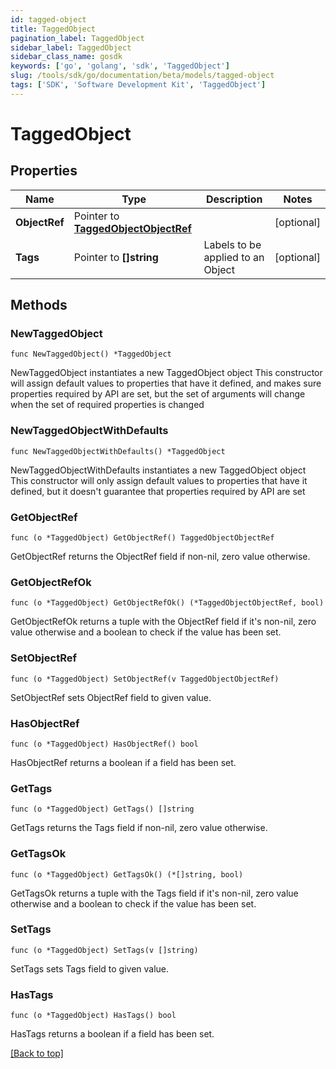```yaml
---
id: tagged-object
title: TaggedObject
pagination_label: TaggedObject
sidebar_label: TaggedObject
sidebar_class_name: gosdk
keywords: ['go', 'golang', 'sdk', 'TaggedObject'] 
slug: /tools/sdk/go/documentation/beta/models/tagged-object
tags: ['SDK', 'Software Development Kit', 'TaggedObject']
---
```


# TaggedObject

## Properties

Name | Type | Description | Notes
------------ | ------------- | ------------- | -------------
**ObjectRef** | Pointer to [**TaggedObjectObjectRef**](TaggedObjectObjectRef) |  | [optional] 
**Tags** | Pointer to **[]string** | Labels to be applied to an Object | [optional] 

## Methods

### NewTaggedObject

`func NewTaggedObject() *TaggedObject`

NewTaggedObject instantiates a new TaggedObject object
This constructor will assign default values to properties that have it defined,
and makes sure properties required by API are set, but the set of arguments
will change when the set of required properties is changed

### NewTaggedObjectWithDefaults

`func NewTaggedObjectWithDefaults() *TaggedObject`

NewTaggedObjectWithDefaults instantiates a new TaggedObject object
This constructor will only assign default values to properties that have it defined,
but it doesn't guarantee that properties required by API are set

### GetObjectRef

`func (o *TaggedObject) GetObjectRef() TaggedObjectObjectRef`

GetObjectRef returns the ObjectRef field if non-nil, zero value otherwise.

### GetObjectRefOk

`func (o *TaggedObject) GetObjectRefOk() (*TaggedObjectObjectRef, bool)`

GetObjectRefOk returns a tuple with the ObjectRef field if it's non-nil, zero value otherwise
and a boolean to check if the value has been set.

### SetObjectRef

`func (o *TaggedObject) SetObjectRef(v TaggedObjectObjectRef)`

SetObjectRef sets ObjectRef field to given value.

### HasObjectRef

`func (o *TaggedObject) HasObjectRef() bool`

HasObjectRef returns a boolean if a field has been set.

### GetTags

`func (o *TaggedObject) GetTags() []string`

GetTags returns the Tags field if non-nil, zero value otherwise.

### GetTagsOk

`func (o *TaggedObject) GetTagsOk() (*[]string, bool)`

GetTagsOk returns a tuple with the Tags field if it's non-nil, zero value otherwise
and a boolean to check if the value has been set.

### SetTags

`func (o *TaggedObject) SetTags(v []string)`

SetTags sets Tags field to given value.

### HasTags

`func (o *TaggedObject) HasTags() bool`

HasTags returns a boolean if a field has been set.


[[Back to top]](#) 


